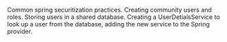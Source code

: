 Common spring securitization practices.
Creating community users and roles.
Storing users in a shared database.
Creating a UserDetialsService to look up a user from the database, adding the new service to the Spring provider. 